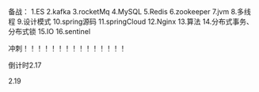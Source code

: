 备战：
1.ES
2.kafka
3.rocketMq
4.MySQL
5.Redis
6.zookeeper
7.jvm
8.多线程
9.设计模式
10.spring源码
11.springCloud
12.Nginx
13.算法
14.分布式事务、分布式锁
15.IO
16.sentinel

冲刺！！！！！！！！！！！！！！！

倒计时2.17

2.19